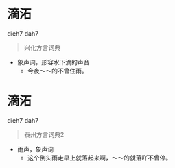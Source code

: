 # 滴沰
dieh7 dah7
> 兴化方言词典
- 象声词，形容水下滴的声音
  - 今夜～～的不曾住雨。


# 滴沰
dieh7 dah7
> 泰州方言词典2
- 雨声，象声词
  - 这个倒头雨走早上就落起来啊，～～的就落吖不曾停。